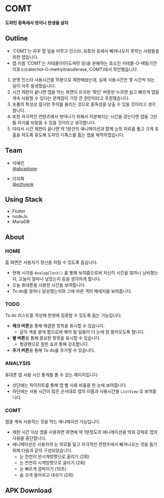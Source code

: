 # COMT
**도파민 중독에서 벗어나 현생을 살자**



## Outline

- ‘COMT’는 자꾸 할 일을 미루고 인스타, 유튜브 등에서 빠져나오지 못하는 사람들을 위한 앱입니다.
- 앱 이름 ‘COMT’는 카테콜아민(도파민 등)을 분해하는 효소인 카테콜-O-메틸기전이효소(catechol-O-methyltransferase, COMT)에서 착안했습니다.

1. 분명 인스타 사용시간을 15분으로 제한해놨는데, 실제 사용시간은 몇 시간씩 되는 일이 자주 발생했습니다.
2. 시간 제한이 끝나면 앱을 막는 화면이 뜨지만 ‘확인’ 버튼만 누르면 쉽고 빠르게 앱을 계속 사용할 수 있다는 문제점이 가장 큰 원인이라고 추정했습니다.
3. 숏폼의 특성상 잠시만 주의를 돌리는 것으로 중독성을 낮출 수 있을 것이라고 생각합니다.
4. 또한 자극적인 컨텐츠에서 벗어나기 위해서 차분해지는 시간을 갖는다면 앱을 그만둘 의지를 되찾을 수 있을 것이라고 생각합니다.
5. 따라서 시간 제한이 끝나면 약 1분간의 애니메이션과 함께 눈의 피로를 풀고 크게 호흡을 하도록 유도해 도파민 디톡스를 돕는 앱을 제작하였습니다.



## Team

- 이예린<br/>[@abrastone](https://github.com/abrastone)

- 이지혁<br/>[@ezhyeok](https://github.com/ezhyeok)



## Using Stack

- Flutter
- nodeJs
- MariaDB



## About

### HOME

홈 화면은 사용자가 정신을 차릴 수 있도록 돕습니다.

- 현재 시각을 `AnalogClock()` 를 통해 보여줌으로써 자신이 시간을 얼마나 낭비했는지, 오늘이 얼마나 남았는지 등을 생각하게 합니다.
- 오늘 휴대폰을 사용한 시간을 보여줍니다.
- To do를 얼마나 달성했는지와 그에 따른 격려 메세지를 보여줍니다.


### TODO

To do 리스트를 작성해 현생에 집중할 수 있도록 돕는 기능입니다.

- **체크 버튼**을 통해 해결한 항목을 표시할 수 있습니다.
    - 글자 색을 옅게 함으로써 해야 될 일들이 더 눈에 잘 들어오도록 합니다.
- **별 버튼**을 통해 중요한 항목을 표시할 수 있습니다.
    - 형광펜으로 칠한 효과 통해 강조합니다.
- **추가 버튼**을 통해 To do를 추가할 수 있습니다.


### ANALYSIS

휴대폰 앱 사용 시간 통계를 볼 수 있는 페이지입니다.

- 상단에는 파이차트를 통해 앱 별 사용 비율을 한 눈에 보여줍니다.
- 하단에는 사용 시간이 많은 순서대로 앱의 이름과 사용시간을 `ListView` 로 보여줍니다.


### COMT

앱을 계속 사용하는 것을 막는 애니메이션 기능입니다.

- 제한 시간 이상 앱을 사용하면 화면에 약 1분정도의 애니메이션을 띄워 강제로 앱의 사용을 중단합니다.
- 애니메이션은 사용자의 눈 피로를 덜고 자극적인 컨텐츠에서 빠져나오는 것을 돕기 위해 다음과 같이 구성되었습니다.
    - 눈 천천히 반시계방향으로 굴리기 (2회)
    - 눈 천천히 시계방향으로 굴리기 (2회)
    - 눈 빠르게 깜박이기 (10초)
    - 숨 크게 들이쉬고 내쉬기 (2회)



## APK Download

